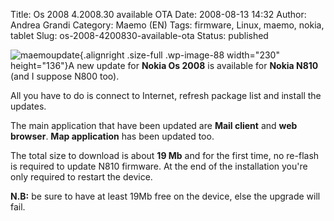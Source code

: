 Title: Os 2008 4.2008.30 available OTA
Date: 2008-08-13 14:32
Author: Andrea Grandi
Category: Maemo (EN)
Tags: firmware, Linux, maemo, nokia, tablet
Slug: os-2008-4200830-available-ota
Status: published

![](http://www.andreagrandi.it/wp-content/uploads/2008/08/maemoupdate.jpg "maemoupdate"){.alignright
.size-full .wp-image-88 width="230" height="136"}A new update for
**Nokia Os 2008** is available for **Nokia N810** (and I suppose N800
too).

All you have to do is connect to Internet, refresh package list and
install the updates.

The main application that have been updated are **Mail client** and
**web browser**. **Map application** has been updated too.

The total size to download is about **19 Mb** and for the first time, no
re-flash is required to update N810 firmware. At the end of the
installation you're only required to restart the device.

**N.B:** be sure to have at least 19Mb free on the device, else the
upgrade will fail.

